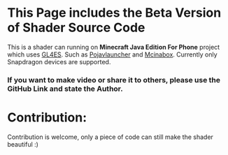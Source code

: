 
# This Page includes the Beta Version of Shader Source Code
This is a shader can running on **Minecraft Java Edition For Phone** project which uses [GL4ES](https://github.com/ptitSeb/gl4es). Such as [Pojavlauncher](https://github.com/PojavLauncherTeam) and [Mcinabox](https://github.com/AOF-Dev/MCinaBox). Currently only Snapdragon devices are supported.
### If you want to make video or share it to others, please use the GitHub Link and state the Author.
# Contribution:
Contribution is welcome, only a piece of code can still make the shader beautiful :)


